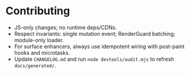 # Contributing

- JS-only changes; no runtime deps/CDNs.
- Respect invariants: single mutation event; RenderGuard batching; module-only loader.
- For surface enhancers, always use idempotent wiring with post-paint hooks and microtasks.
- Update `CHANGELOG.md` and run `node devtools/audit.mjs` to refresh `docs/generated/`.

